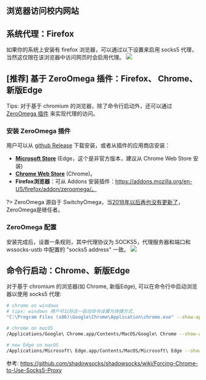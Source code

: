 ## 浏览器访问校内网站

## 系统代理：Firefox
如果你的系统上安装有 firefox 浏览器，可以通过以下设置来启用 socks5 代理，当然这仅限在该浏览器中访问网页时会启用代理。 
![](asserts/socks5-firefox.png)

## [推荐] 基于 ZeroOmega 插件：Firefox、 Chrome、新版Edge

Tips: 对于基于 chromium 的浏览器，除了命令行启动外，还可以通过 [ZeroOmega 插件](https://github.com/suziwen/ZeroOmega) 来实现代理的访问。

### 安装 ZeroOmega 插件
用户可以从 [github Release](https://github.com/suziwen/ZeroOmega/release) 下载安装，或者从插件的应用商店安装：  
- [**Microsoft Store**](https://microsoftedge.microsoft.com/addons/detail/proxy-switchyomega-3-zer/dmaldhchmoafliphkijbfhaomcgglmgd) (Edge，这个是非官方版本，建议从 Chrome Web Store 安装)
- [**Chrome Web Store**](https://chromewebstore.google.com/detail/proxy-switchyomega-3-zero/pfnededegaaopdmhkdmcofjmoldfiped) (Chrome)。
- **Firefox浏览器**：可从 Addons 安装插件：https://addons.mozilla.org/en-US/firefox/addon/zeroomega/。  

?> ZeroOmega 源自于 SwitchyOmega，当[2018年以后再也没有更新了](https://github.com/FelisCatus/SwitchyOmega/issues/2513#issuecomment-2218665232)，ZeroOmega是继任者。

### ZeroOmega 配置
安装完成后，设置一条规则，其中代理协议为 SOCKS5，代理服务器和端口和 wssocks-ustb 中配置的 "socks5 address" 一致。
![](./resource/SwitchyOmega.webp)

## 命令行启动：Chrome、新版Edge

对于基于 chromium 的浏览器(如 Chrome, 新版Edge), 可以在命令行中启动浏览器以使用 socks5 代理:
 ```bash
 # chrome on windows
 # tips: windows 用户可以将这一启动命令设置为快捷方式.
 "C:\Program Files (x86)\Google\Chrome\Application\chrome.exe" --show-app-list --proxy-server="socks5://127.0.0.1:1080" --host-resolver-rules="MAP * 0.0.0.0 , EXCLUDE localhost"
 ```
 ```bash
 # chrome on macOS
 /Applications/Google\ Chrome.app/Contents/MacOS/Google\ Chrome --show-app-list --proxy-server="socks5://127.0.0.1:1080" --host-resolver-rules="MAP * 0.0.0.0 , EXCLUDE localhost"
 ```
 ```bash
 # new Edge on macOS
 /Applications/Microsoft\ Edge.app/Contents/MacOS/Microsoft\ Edge --show-app-list --proxy-server="socks5://127.0.0.1:1080" --host-resolver-rules="MAP * 0.0.0.0 , EXCLUDE localhost"
 ```
 参考: https://github.com/shadowsocks/shadowsocks/wiki/Forcing-Chrome-to-Use-Socks5-Proxy
